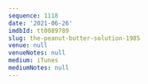 ```yaml
---
sequence: 1118
date: '2021-06-26'
imdbId: tt0089789
slug: the-peanut-butter-solution-1985
venue: null
venueNotes: null
medium: iTunes
mediumNotes: null
---
```


